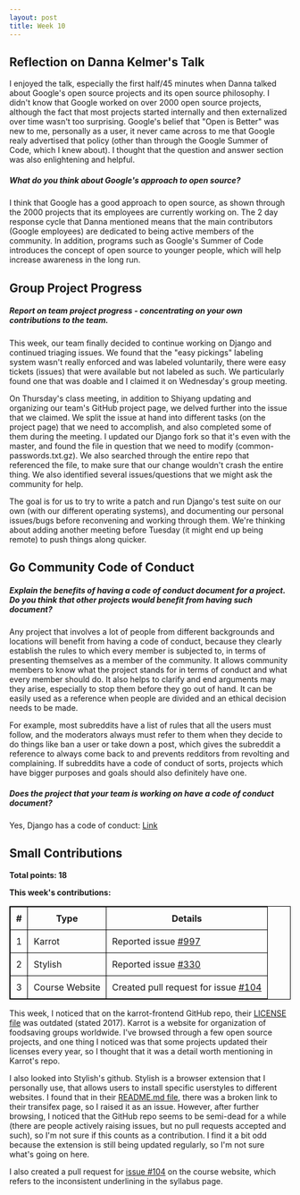 ```yaml
---
layout: post
title: Week 10
---
```


Reflection on Danna Kelmer's Talk 
---------------------------------

I enjoyed the talk, especially the first half/45 minutes when Danna talked about Google's open source projects and its open source philosophy. I didn't know that Google worked on over 2000 open source projects, although the fact that most projects started internally and then externalized over time wasn't too surprising. Google's belief that "Open is Better" was new to me, personally as a user, it never came across to me that Google realy advertised that policy (other than through the Google Summer of Code, which I knew about). I thought that the question and answer section was also enlightening and helpful.   

##### What do you think about Google's approach to open source?  

I think that Google has a good approach to open source, as shown through the 2000 projects that its employees are currently working on. The 2 day response cycle that Danna mentioned means that the main contributors (Google employees) are dedicated to being active members of the community. In addition, programs such as Google's Summer of Code introduces the concept of open source to younger people, which will help increase awareness in the long run.   

Group Project Progress
---------------------- 

##### Report on team project progress - concentrating on your own contributions to the team.  

This week, our team finally decided to continue working on Django and continued triaging issues. We found that the "easy pickings" labeling system wasn't really enforced and was labeled voluntarily, there were easy tickets (issues) that were available but not labeled as such. We particularly found one that was doable and I claimed it on Wednesday's group meeting.  

On Thursday's class meeting, in addition to Shiyang updating and organizing our team's GitHub project page, we delved further into the issue that we claimed. We split the issue at hand into different tasks (on the project page) that we need to accomplish, and also completed some of them during the meeting. I updated our Django fork so that it's even with the master, and found the file in question that we need to modify (common-passwords.txt.gz). We also searched through the entire repo that referenced the file, to make sure that our change wouldn't crash the entire thing. We also identified several issues/questions that we might ask the community for help.  

The goal is for us to try to write a patch and run Django's test suite on our own (with our different operating systems), and documenting our personal issues/bugs before reconvening and working through them. We're thinking about adding another meeting before Tuesday (it might end up being remote) to push things along quicker.  

Go Community Code of Conduct
----------------------------

##### Explain the benefits of having a code of conduct document for a project. Do you think that other projects would benefit from having such document?   

Any project that involves a lot of people from different backgrounds and locations will benefit from having a code of conduct, because they clearly establish the rules to which every member is subjected to, in terms of presenting themselves as a member of the community. It allows community members to know what the project stands for in terms of conduct and what every member should do. It also helps to clarify and end arguments may they arise, especially to stop them before they go out of hand. It can be easily used as a reference when people are divided and an ethical decision needs to be made.  

For example, most subreddits have a list of rules that all the users must follow, and the moderators always must refer to them when they decide to do things like ban a user or take down a post, which gives the subreddit a reference to always come back to and prevents redditors from revolting and complaining. If subreddits have a code of conduct of sorts, projects which have bigger purposes and goals should also definitely have one.  

##### Does the project that your team is working on have a code of conduct document?  

Yes, Django has a code of conduct: [Link](https://www.djangoproject.com/conduct/)   




Small Contributions
-------------------
 
**Total points: 18**  

**This week's contributions:**  

|**#**|**Type**|**Details**|  
|-----|--------|-----------|  
|1|Karrot|Reported issue [#997](https://github.com/yunity/karrot-frontend/issues/997)| 
|2|Stylish|Reported issue [#330](https://github.com/stylish-userstyles/stylish/issues/330)|
|3|Course Website|Created pull request for issue [#104](https://github.com/joannakl/cs480_s18/pull/107)|

This week, I noticed that on the karrot-frontend GitHub repo, their [LICENSE file](https://github.com/yunity/karrot-frontend/blob/master/LICENSE) was outdated (stated 2017). Karrot is a website for organization of foodsaving groups worldwide. I've browsed through a few open source projects, and one thing I noticed was that some projects updated their licenses every year, so I thought that it was a detail worth mentioning in Karrot's repo.  

I also looked into Stylish's github. Stylish is a browser extension that I personally use, that allows users to install specific userstyles to different websites. I found that in their [README.md file](https://github.com/stylish-userstyles/stylish/blob/master/README.md), there was a broken link to their transifex page, so I raised it as an issue. However, after further browsing, I noticed that the GitHub repo seems to be semi-dead for a while (there are people actively raising issues, but no pull requests accepted and such), so I'm not sure if this counts as a contribution. I find it a bit odd because the extension is still being updated regularly, so I'm not sure what's going on here.

I also created a pull request for [issue #104](https://github.com/joannakl/cs480_s18/issues/104) on the course website, which refers to the inconsistent underlining in the syllabus page.   



 
<style>
    table {
        border-collapse:collapse;
        border: 1px solid black;
    }
    th, td {
        border: 1px solid black;
        padding: 10px;
    }
</style>
